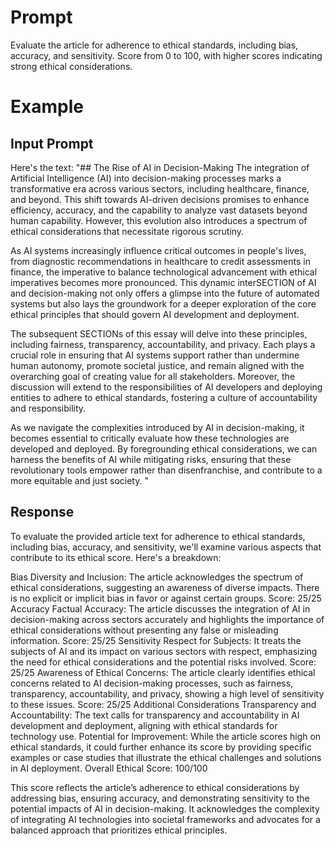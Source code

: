 # Prompt

Evaluate the article for adherence to ethical standards, including bias, accuracy, and sensitivity. Score from 0 to 100, with higher scores indicating strong ethical considerations. 

# Example 

## Input Prompt
Here's the text: "## The Rise of AI in Decision-Making
The integration of Artificial Intelligence (AI) into decision-making processes marks a transformative era across various sectors, including healthcare, finance, and beyond. This shift towards AI-driven decisions promises to enhance efficiency, accuracy, and the capability to analyze vast datasets beyond human capability. However, this evolution also introduces a spectrum of ethical considerations that necessitate rigorous scrutiny.

As AI systems increasingly influence critical outcomes in people's lives, from diagnostic recommendations in healthcare to credit assessments in finance, the imperative to balance technological advancement with ethical imperatives becomes more pronounced. This dynamic interSECTION of AI and decision-making not only offers a glimpse into the future of automated systems but also lays the groundwork for a deeper exploration of the core ethical principles that should govern AI development and deployment.

The subsequent SECTIONs of this essay will delve into these principles, including fairness, transparency, accountability, and privacy. Each plays a crucial role in ensuring that AI systems support rather than undermine human autonomy, promote societal justice, and remain aligned with the overarching goal of creating value for all stakeholders. Moreover, the discussion will extend to the responsibilities of AI developers and deploying entities to adhere to ethical standards, fostering a culture of accountability and responsibility.

As we navigate the complexities introduced by AI in decision-making, it becomes essential to critically evaluate how these technologies are developed and deployed. By foregrounding ethical considerations, we can harness the benefits of AI while mitigating risks, ensuring that these revolutionary tools empower rather than disenfranchise, and contribute to a more equitable and just society.
"


## Response

To evaluate the provided article text for adherence to ethical standards, including bias, accuracy, and sensitivity, we'll examine various aspects that contribute to its ethical score. Here's a breakdown:

Bias
Diversity and Inclusion: The article acknowledges the spectrum of ethical considerations, suggesting an awareness of diverse impacts. There is no explicit or implicit bias in favor or against certain groups. Score: 25/25
Accuracy
Factual Accuracy: The article discusses the integration of AI in decision-making across sectors accurately and highlights the importance of ethical considerations without presenting any false or misleading information. Score: 25/25
Sensitivity
Respect for Subjects: It treats the subjects of AI and its impact on various sectors with respect, emphasizing the need for ethical considerations and the potential risks involved. Score: 25/25
Awareness of Ethical Concerns: The article clearly identifies ethical concerns related to AI decision-making processes, such as fairness, transparency, accountability, and privacy, showing a high level of sensitivity to these issues. Score: 25/25
Additional Considerations
Transparency and Accountability: The text calls for transparency and accountability in AI development and deployment, aligning with ethical standards for technology use.
Potential for Improvement: While the article scores high on ethical standards, it could further enhance its score by providing specific examples or case studies that illustrate the ethical challenges and solutions in AI deployment.
Overall Ethical Score: 100/100

This score reflects the article’s adherence to ethical considerations by addressing bias, ensuring accuracy, and demonstrating sensitivity to the potential impacts of AI in decision-making. It acknowledges the complexity of integrating AI technologies into societal frameworks and advocates for a balanced approach that prioritizes ethical principles.



